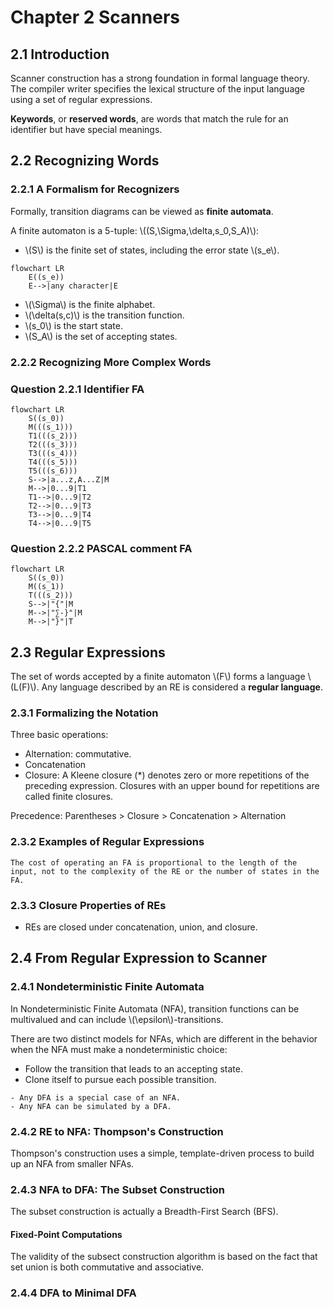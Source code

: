 # Chapter 2 Scanners

<!-- toc -->

## 2.1 Introduction

Scanner construction has a strong foundation in formal language theory. The compiler writer specifies the lexical structure of the input language using a set of regular expressions.

**Keywords**, or **reserved words**, are words that match the rule for an identifier but have special meanings.

## 2.2 Recognizing Words

### 2.2.1 A Formalism for Recognizers

Formally, transition diagrams can be viewed as **finite automata**.

A finite automaton is a 5-tuple: \\((S,\Sigma,\delta,s_0,S_A)\\):

- \\(S\\) is the finite set of states, including the error state \\(s_e\\).

```mermaid
flowchart LR
    E((s_e))
    E-->|any character|E
```

- \\(\Sigma\\) is the finite alphabet.
- \\(\delta(s,c)\\) is the transition function.
- \\(s_0\\) is the start state.
- \\(S_A\\) is the set of accepting states.

### 2.2.2 Recognizing More Complex Words

### Question 2.2.1 Identifier FA

```mermaid
flowchart LR
    S((s_0))
    M(((s_1)))
    T1(((s_2)))
    T2(((s_3)))
    T3(((s_4)))
    T4(((s_5)))
    T5(((s_6)))
    S-->|a...z,A...Z|M
    M-->|0...9|T1
    T1-->|0...9|T2
    T2-->|0...9|T3
    T3-->|0...9|T4
    T4-->|0...9|T5
```

### Question 2.2.2 PASCAL comment FA

```mermaid
flowchart LR
    S((s_0))
    M((s_1))
    T(((s_2)))
    S-->|"{"|M
    M-->|"∑-}"|M
    M-->|"}"|T
```

## 2.3 Regular Expressions

The set of words accepted by a finite automaton \\(F\\) forms a language \\(L(F)\\). Any language described by an RE is considered a **regular language**.

### 2.3.1 Formalizing the Notation

Three basic operations:

- Alternation: commutative.
- Concatenation
- Closure: A Kleene closure (*) denotes zero or more repetitions of the preceding expression. Closures with an upper bound for repetitions are called finite closures.

Precedence: Parentheses > Closure > Concatenation > Alternation

### 2.3.2 Examples of Regular Expressions

```admonish quote
The cost of operating an FA is proportional to the length of the input, not to the complexity of the RE or the number of states in the FA.
```

### 2.3.3 Closure Properties of REs

- REs are closed under concatenation, union, and closure.

## 2.4 From Regular Expression to Scanner

### 2.4.1 Nondeterministic Finite Automata

In Nondeterministic Finite Automata (NFA), transition functions can be multivalued and can include \\(\epsilon\\)-transitions.

There are two distinct models for NFAs, which are different in the behavior when the NFA must make a nondeterministic choice:

- Follow the transition that leads to an accepting state.
- Clone itself to pursue each possible transition.

```admonish quote
- Any DFA is a special case of an NFA.
- Any NFA can be simulated by a DFA.
```

### 2.4.2 RE to NFA: Thompson's Construction

Thompson's construction uses a simple, template-driven process to build up an NFA from smaller NFAs.

### 2.4.3 NFA to DFA: The Subset Construction

The subset construction is actually a Breadth-First Search (BFS).

#### Fixed-Point Computations

The validity of the subsect construction algorithm is based on the fact that set union is both commutative and associative.

### 2.4.4 DFA to Minimal DFA
